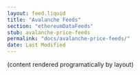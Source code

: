 ```yaml
---
layout: feed.liquid
title: "Avalanche Feeds"
section: "ethereumDataFeeds"
stub: avalanche-price-feeds
permalink: "docs/avalanche-price-feeds/"
date: Last Modified
---
```

(content rendered programatically by layout)
